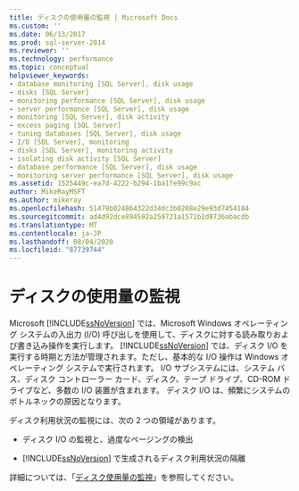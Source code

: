 ```yaml
---
title: ディスクの使用量の監視 | Microsoft Docs
ms.custom: ''
ms.date: 06/13/2017
ms.prod: sql-server-2014
ms.reviewer: ''
ms.technology: performance
ms.topic: conceptual
helpviewer_keywords:
- database monitoring [SQL Server], disk usage
- disks [SQL Server]
- monitoring performance [SQL Server], disk usage
- server performance [SQL Server], disk usage
- monitoring [SQL Server], disk activity
- excess paging [SQL Server]
- tuning databases [SQL Server], disk usage
- I/O [SQL Server], monitoring
- disks [SQL Server], monitoring activity
- isolating disk activity [SQL Server]
- database performance [SQL Server], disk usage
- monitoring server performance [SQL Server], disk usage
ms.assetid: 1525449c-ea7d-4222-b294-1ba1fe99c9ac
author: MikeRayMSFT
ms.author: mikeray
ms.openlocfilehash: 51479b024864322d34dc3b0208e29e93d7454184
ms.sourcegitcommit: ad4d92dce894592a259721a1571b1d8736abacdb
ms.translationtype: MT
ms.contentlocale: ja-JP
ms.lasthandoff: 08/04/2020
ms.locfileid: "87739744"
---
```

# <a name="monitor-disk-usage"></a>ディスクの使用量の監視
  Microsoft [!INCLUDE[ssNoVersion](../../includes/ssnoversion-md.md)] では、Microsoft Windows オペレーティング システムの入出力 (I/O) 呼び出しを使用して、ディスクに対する読み取りおよび書き込み操作を実行します。 [!INCLUDE[ssNoVersion](../../includes/ssnoversion-md.md)] では、ディスク I/O を実行する時期と方法が管理されます。ただし、基本的な I/O 操作は Windows オペレーティング システムで実行されます。 I/O サブシステムには、システム バス、ディスク コントローラー カード、ディスク、テープ ドライブ、CD-ROM ドライブなど、多数の I/O 装置が含まれます。 ディスク I/O は、頻繁にシステムのボトルネックの原因となります。  
  
 ディスク利用状況の監視には、次の 2 つの領域があります。  
  
-   ディスク I/O の監視と、過度なページングの検出  
  
-   [!INCLUDE[ssNoVersion](../../includes/ssnoversion-md.md)] で生成されるディスク利用状況の隔離  
  
 詳細については、「[ディスク使用量の監視](https://social.technet.microsoft.com/wiki/contents/articles/monitoring-disk-usage.aspx)」を参照してください。  
  
  

